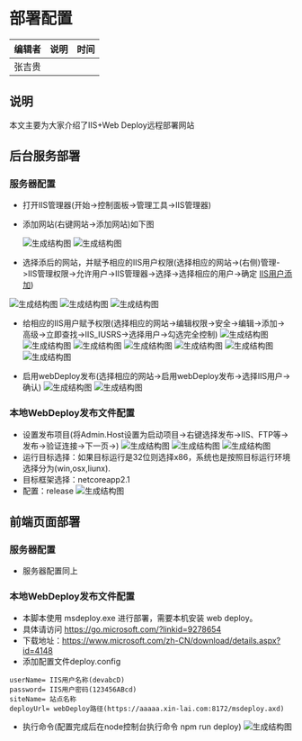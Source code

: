 # 部署配置

| 编辑者 | 说明 | 时间 |
| ------ | ---- | ---- |
| 张吉贵   |      |      |

## 说明
本文主要为大家介绍了IIS+Web Deploy远程部署网站

## 后台服务部署
### 服务器配置
* 打开IIS管理器(开始->控制面板->管理工具->IIS管理器)
* 添加网站(右键网站->添加网站)如下图

  ![生成结构图](./res/16_20180904104112.png)
  ![生成结构图](./res/16_20180904105737.png)
* 选择添后的网站，并赋予相应的IIS用户权限(选择相应的网站->(右侧)管理->IIS管理权限->允许用户->IIS管理器->选择->选择相应的用户->确定 [IIS用户添加]())

![生成结构图](./res/16_20180904112752.png)
![生成结构图](./res/16_20180904113103.png)
![生成结构图](./res/16_20180904113742.png)

* 给相应的IIS用户赋予权限(选择相应的网站->编辑权限->安全->编辑->添加->高级->立即查找->IIS_IUSRS->选择用户->勾选完全控制)
![生成结构图](./res/16_20180904141504.png)
![生成结构图](./res/16_20180904141556.png)
![生成结构图](./res/16_20180904152432.png)
![生成结构图](./res/16_20180904152636.png)
![生成结构图](./res/16_20180904152837.png)
![生成结构图](./res/16_20180904153142.png)
![生成结构图](./res/16_20180904153454.png)

* 启用webDeploy发布(选择相应的网站->启用webDeploy发布->选择IIS用户->确认)
![生成结构图](./res/16_20180904154743.png)
![生成结构图](./res/16_20180904154835.png)

### 本地WebDeploy发布文件配置
* 设置发布项目(将Admin.Host设置为启动项目->右键选择发布->IIS、FTP等->发布->验证连接->下一页->)
![生成结构图](./res/16_20180904135656.png)
![生成结构图](./res/16_20180904135916.png)
![生成结构图](./res/16_20180904140459.png)
* 运行目标选择：如果目标运行是32位则选择x86，系统也是按照目标运行环境选择分为(win,osx,liunx).
* 目标框架选择：netcoreapp2.1
* 配置：release
![生成结构图](./res/16_20180904140744.png)

## 前端页面部署
### 服务器配置
* 服务器配置同上

### 本地WebDeploy发布文件配置
* 本脚本使用 msdeploy.exe 进行部署，需要本机安装 web deploy。
* 具体请访问 https://go.microsoft.com/?linkid=9278654
* 下载地址：https://www.microsoft.com/zh-CN/download/details.aspx?id=4148
* 添加配置文件deploy.config
```示例代码
userName= IIS用户名称(devabcD)
password= IIS用户密码(123456ABcd)
siteName= 站点名称
deployUrl= webDeploy路径(https://aaaaa.xin-lai.com:8172/msdeploy.axd)
```
* 执行命令(配置完成后在node控制台执行命令 npm run deploy)
![生成结构图](./res/16_20180904155548.png)

